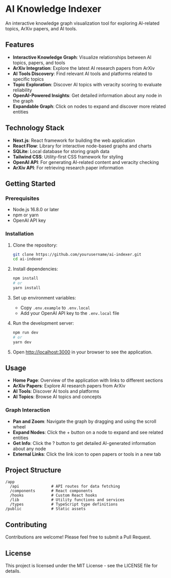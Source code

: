 # AI Knowledge Indexer

An interactive knowledge graph visualization tool for exploring AI-related topics, ArXiv papers, and AI tools.

## Features

- **Interactive Knowledge Graph**: Visualize relationships between AI topics, papers, and tools
- **ArXiv Integration**: Explore the latest AI research papers from ArXiv
- **AI Tools Discovery**: Find relevant AI tools and platforms related to specific topics
- **Topic Exploration**: Discover AI topics with veracity scoring to evaluate reliability
- **OpenAI-Powered Insights**: Get detailed information about any node in the graph
- **Expandable Graph**: Click on nodes to expand and discover more related entities

## Technology Stack

- **Next.js**: React framework for building the web application
- **React Flow**: Library for interactive node-based graphs and charts
- **SQLite**: Local database for storing graph data
- **Tailwind CSS**: Utility-first CSS framework for styling
- **OpenAI API**: For generating AI-related content and veracity checking
- **ArXiv API**: For retrieving research paper information

## Getting Started

### Prerequisites

- Node.js 16.8.0 or later
- npm or yarn
- OpenAI API key

### Installation

1. Clone the repository:
   ```bash
   git clone https://github.com/yourusername/ai-indexer.git
   cd ai-indexer
   ```

2. Install dependencies:
   ```bash
   npm install
   # or
   yarn install
   ```

3. Set up environment variables:
   - Copy `.env.example` to `.env.local`
   - Add your OpenAI API key to the `.env.local` file

4. Run the development server:
   ```bash
   npm run dev
   # or
   yarn dev
   ```

5. Open [http://localhost:3000](http://localhost:3000) in your browser to see the application.

## Usage

- **Home Page**: Overview of the application with links to different sections
- **ArXiv Papers**: Explore AI research papers from ArXiv
- **AI Tools**: Discover AI tools and platforms
- **AI Topics**: Browse AI topics and concepts

### Graph Interaction

- **Pan and Zoom**: Navigate the graph by dragging and using the scroll wheel
- **Expand Nodes**: Click the + button on a node to expand and see related entities
- **Get Info**: Click the ? button to get detailed AI-generated information about any node
- **External Links**: Click the link icon to open papers or tools in a new tab

## Project Structure

```
/app
  /api              # API routes for data fetching
  /components       # React components
  /hooks            # Custom React hooks
  /lib              # Utility functions and services
  /types            # TypeScript type definitions
/public             # Static assets
```

## Contributing

Contributions are welcome! Please feel free to submit a Pull Request.

## License

This project is licensed under the MIT License - see the LICENSE file for details.
